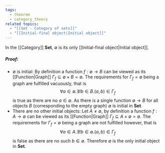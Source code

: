 ```yaml
---
tags:
  - theorem
  - category_theory
related topics:
  - "[[Set - Category of sets]]"
  - "[[Initial-final object|Initial object]]"
---
```

In the [[Category]] $\mathbf{Set}$, $\emptyset$ is its only [[Initial-final object|Initial object]].
##### Proof:
- $\emptyset$ is initial:
	By definition a function $f:\emptyset\to B$ can be viewed as its [[Function|Graph]] $\Gamma_f\subseteq \emptyset\times B=\emptyset$. The requirements for $\Gamma_f=\emptyset$ being a graph are fulfilled vacuously, that is$$
	\forall a\in\emptyset.\exists!b\in B.(a,b)\in\Gamma_f
	$$is true as there are no $a\in \emptyset$. As there is a single function $\emptyset\to B$ for all objects $B$ (corresponding to the empty graph) $\emptyset$ is initial in $\mathbf{Set}$.
- There are no other initial objects:
	Let $A\neq \emptyset$, by definition a function $f:A\to\emptyset$ can be viewed as its [[Function|Graph]] $\Gamma_f\subseteq A\times\emptyset=\emptyset$. The requirements for $\Gamma_f=\emptyset$ being a graph are not fulfilled however, that is$$
	\forall a\in A.\exists!b\in \emptyset.(a,b)\in\Gamma_f
	$$is false as there are no such $b\in\emptyset$. Therefore $\emptyset$ is the only initial object in $\mathbf{Set}$.